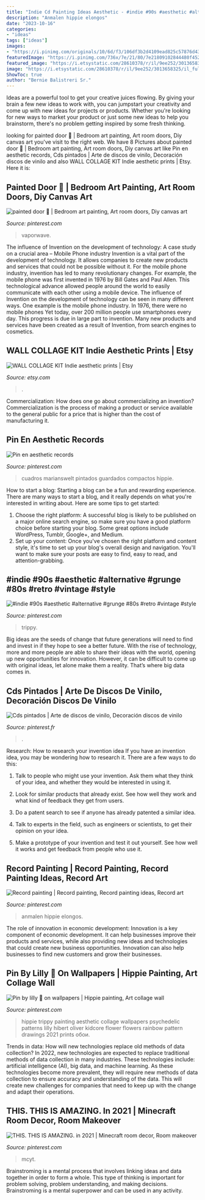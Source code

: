```yaml
---
title: "Indie Cd Painting Ideas Aesthetic - #indie #90s #aesthetic #alternative #grunge #80s #retro #vintage #style"
description: "Anmalen hippie elongos"
date: "2023-10-16"
categories:
- "ideas"
tags: ["ideas"]
images:
- "https://i.pinimg.com/originals/10/6d/f3/106df3b2d4109ead825c57876d437c54.jpg"
featuredImage: "https://i.pinimg.com/736x/7e/21/80/7e21809102844480f4525b2527cac464.jpg"
featured_image: "https://i.etsystatic.com/28610378/r/il/9ee252/3013658325/il_fullxfull.3013658325_gfbo.jpg"
image: "https://i.etsystatic.com/28610378/r/il/9ee252/3013658325/il_fullxfull.3013658325_gfbo.jpg"
ShowToc: true
author: "Bernie Balistreri Sr."
---
```



Ideas are a powerful tool to get your creative juices flowing. By giving your brain a few new ideas to work with, you can jumpstart your creativity and come up with new ideas for projects or products. Whether you're looking for new ways to market your product or just some new ideas to help you brainstorm, there's no problem getting inspired by some fresh thinking.

	

		
looking for painted door ️🥳 | Bedroom art painting, Art room doors, Diy canvas art you've visit to the right web. We have 8 Pictures about painted door ️🥳 | Bedroom art painting, Art room doors, Diy canvas art like Pin en aesthetic records, Cds pintados | Arte de discos de vinilo, Decoración discos de vinilo and also WALL COLLAGE KIT Indie aesthetic prints | Etsy. Here it is:
		
    
## Painted Door ️🥳 | Bedroom Art Painting, Art Room Doors, Diy Canvas Art

<img loading=lazy src="https://i.pinimg.com/736x/c0/4a/ed/c04aedd5c7b9289d1640e2eac67d49b1.jpg" onerror="this.onerror=null;this.src='https://tse4.mm.bing.net/th?id=OIP.tmN7yi7mdkPrbwEt6CMiPwHaLg&amp;pid=15.1';" alt="painted door ️🥳 | Bedroom art painting, Art room doors, Diy canvas art">

_Source: pinterest.com_

>vaporwave. 

	

The influence of Invention on the development of technology: A case study on a crucial area – Mobile Phone industry
Invention is a vital part of the development of technology. It allows companies to create new products and services that could not be possible without it. For the mobile phone industry, invention has led to many revolutionary changes. For example, the mobile phone was first invented in 1976 by Bill Gates and Paul Allen. This technological advance allowed people around the world to easily communicate with each other using a mobile device.
The influence of Invention on the development of technology can be seen in many different ways. One example is the mobile phone industry. In 1976, there were no mobile phones Yet today, over 200 million people use smartphones every day. This progress is due in large part to invention. Many new products and services have been created as a result of Invention, from search engines to cosmetics.

    
## WALL COLLAGE KIT Indie Aesthetic Prints | Etsy

<img loading=lazy src="https://i.etsystatic.com/28610378/r/il/9ee252/3013658325/il_fullxfull.3013658325_gfbo.jpg" onerror="this.onerror=null;this.src='https://tse3.mm.bing.net/th?id=OIP.9hnaqk1m6lfDXHzNocfHpgHaJ4&amp;pid=15.1';" alt="WALL COLLAGE KIT Indie aesthetic prints | Etsy">

_Source: etsy.com_

>. 

	

Commercialization: How does one go about commercializing an invention?
Commercialization is the process of making a product or service available to the general public for a price that is higher than the cost of manufacturing it.

    
## Pin En Aesthetic Records

<img loading=lazy src="https://i.pinimg.com/736x/7e/21/80/7e21809102844480f4525b2527cac464.jpg" onerror="this.onerror=null;this.src='https://tse4.mm.bing.net/th?id=OIP.oaKtM76IU2i4G4vCnspjcgHaOk&amp;pid=15.1';" alt="Pin en aesthetic records">

_Source: pinterest.com_

>cuadros marianswelt pintados guardados compactos hippie. 

	

How to start a blog:
Starting a blog can be a fun and rewarding experience. There are many ways to start a blog, and it really depends on what you're interested in writing about. Here are some tips to get started: 
1. Choose the right platform: A successful blog is likely to be published on a major online search engine, so make sure you have a good platform choice before starting your blog. Some great options include WordPress, Tumblr, Google+, and Medium. 
2. Set up your content: Once you've chosen the right platform and content style, it's time to set up your blog's overall design and navigation. You'll want to make sure your posts are easy to find, easy to read, and attention-grabbing. 

    
## #indie #90s #aesthetic #alternative #grunge #80s #retro #vintage #style

<img loading=lazy src="https://i.pinimg.com/736x/c3/1d/8e/c31d8e30bc26fbebb8d8f04b046bd55a.jpg" onerror="this.onerror=null;this.src='https://tse4.mm.bing.net/th?id=OIP.kWWArUpUNI-b2i0p0JYzGgHaKN&amp;pid=15.1';" alt="#indie #90s #aesthetic #alternative #grunge #80s #retro #vintage #style">

_Source: pinterest.com_

>trippy. 

	

Big ideas are the seeds of change that future generations will need to find and invest in if they hope to see a better future. With the rise of technology, more and more people are able to share their ideas with the world, opening up new opportunities for innovation. However, it can be difficult to come up with original ideas, let alone make them a reality. That’s where big data comes in.

    
## Cds Pintados | Arte De Discos De Vinilo, Decoración Discos De Vinilo

<img loading=lazy src="https://i.pinimg.com/736x/f2/f0/a8/f2f0a8a0314c933b41139176a4d0715d.jpg" onerror="this.onerror=null;this.src='https://tse1.mm.bing.net/th?id=OIP.h7R6B1s_UQEOYnsKEJgSXwHaJ3&amp;pid=15.1';" alt="Cds pintados | Arte de discos de vinilo, Decoración discos de vinilo">

_Source: pinterest.fr_

>. 

	

Research: How to research your invention idea
If you have an invention idea, you may be wondering how to research it. There are a few ways to do this:
1. Talk to people who might use your invention. Ask them what they think of your idea, and whether they would be interested in using it.

2. Look for similar products that already exist. See how well they work and what kind of feedback they get from users.

3. Do a patent search to see if anyone has already patented a similar idea.

4. Talk to experts in the field, such as engineers or scientists, to get their opinion on your idea.

5. Make a prototype of your invention and test it out yourself. See how well it works and get feedback from people who use it.

    
## Record Painting | Record Painting, Record Painting Ideas, Record Art

<img loading=lazy src="https://i.pinimg.com/originals/10/6d/f3/106df3b2d4109ead825c57876d437c54.jpg" onerror="this.onerror=null;this.src='https://tse2.mm.bing.net/th?id=OIP.jyITWDVVs3-TM8Zhaa66cwHaJ4&amp;pid=15.1';" alt="Record painting | Record painting, Record painting ideas, Record art">

_Source: pinterest.com_

>anmalen hippie elongos. 

	

The role of innovation in economic development:
Innovation is a key component of economic development. It can help businesses improve their products and services, while also providing new ideas and technologies that could create new business opportunities. Innovation can also help businesses to find new customers and grow their businesses.

    
## Pin By Lilly 🥯 On Wallpapers | Hippie Painting, Art Collage Wall

<img loading=lazy src="https://i.pinimg.com/736x/4a/79/68/4a79687774e89bb3e8adbb57dd8676e5.jpg" onerror="this.onerror=null;this.src='https://tse3.mm.bing.net/th?id=OIP.0hbBeSMzHK3hV_Ou7X3ingHaHa&amp;pid=15.1';" alt="Pin by lilly 🥯 on wallpapers | Hippie painting, Art collage wall">

_Source: pinterest.com_

>hippie trippy painting aesthetic collage wallpapers psychedelic patterns lilly hibert oliver kidcore flower flowers rainbow pattern drawings 2021 prints обои. 

	

Trends in data: How will new technologies replace old methods of data collection?
In 2022, new technologies are expected to replace traditional methods of data collection in many industries. These technologies include: artificial intelligence (AI), big data, and machine learning. As these technologies become more prevalent, they will require new methods of data collection to ensure accuracy and understanding of the data. This will create new challenges for companies that need to keep up with the change and adapt their operations.

    
## THIS. THIS IS AMAZING. In 2021 | Minecraft Room Decor, Room Makeover

<img loading=lazy src="https://i.pinimg.com/originals/10/3b/f9/103bf91589935b404767c61afce53818.jpg" onerror="this.onerror=null;this.src='https://tse1.mm.bing.net/th?id=OIP.JgFTjbG2juB6r3WwWFjBwgHaJ4&amp;pid=15.1';" alt="THIS. THIS IS AMAZING. in 2021 | Minecraft room decor, Room makeover">

_Source: pinterest.com_

>mcyt. 

	

Brainstroming is a mental process that involves linking ideas and data together in order to form a whole. This type of thinking is important for problem solving, problem understanding, and making decisions. Brainstroming is a mental superpower and can be used in any activity.

